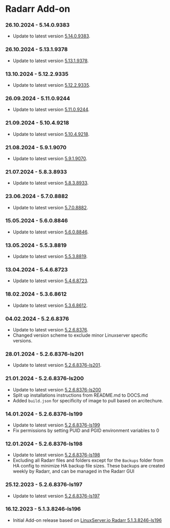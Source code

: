 # Radarr Add-on

### 26.10.2024 - 5.14.0.9383 
  - Update to latest version [5.14.0.9383](https://github.com/linuxserver/docker-radarr/releases/tag/5.14.0.9383-ls244).

### 26.10.2024 - 5.13.1.9378 
  - Update to latest version [5.13.1.9378](https://github.com/linuxserver/docker-radarr/releases/tag/5.13.1.9378-ls243).

### 13.10.2024 - 5.12.2.9335 
  - Update to latest version [5.12.2.9335](https://github.com/linuxserver/docker-radarr/releases/tag/5.12.2.9335-ls242).

### 26.09.2024 - 5.11.0.9244 
  - Update to latest version [5.11.0.9244](https://github.com/linuxserver/docker-radarr/releases/tag/5.11.0.9244-ls240).

### 21.09.2024 - 5.10.4.9218 
  - Update to latest version [5.10.4.9218](https://github.com/linuxserver/docker-radarr/releases/tag/5.10.4.9218-ls238).

### 21.08.2024 - 5.9.1.9070 
  - Update to latest version [5.9.1.9070](https://github.com/linuxserver/docker-radarr/releases/tag/5.9.1.9070-ls234).

### 21.07.2024 - 5.8.3.8933 
  - Update to latest version [5.8.3.8933](https://github.com/linuxserver/docker-radarr/releases/tag/5.8.3.8933-ls230).

### 23.06.2024 - 5.7.0.8882 
  - Update to latest version [5.7.0.8882](https://github.com/linuxserver/docker-radarr/releases/tag/5.7.0.8882-ls225).

### 15.05.2024 - 5.6.0.8846 
  - Update to latest version [5.6.0.8846](https://github.com/linuxserver/docker-radarr/releases/tag/5.6.0.8846-ls219).

### 13.05.2024 - 5.5.3.8819 
  - Update to latest version [5.5.3.8819](https://github.com/linuxserver/docker-radarr/releases/tag/5.5.3.8819-ls218).

### 13.04.2024 - 5.4.6.8723 
  - Update to latest version [5.4.6.8723](https://github.com/linuxserver/docker-radarr/releases/tag/5.4.6.8723-ls213).

### 18.02.2024 - 5.3.6.8612 
  - Update to latest version [5.3.6.8612](https://github.com/linuxserver/docker-radarr/releases/tag/5.3.6.8612-ls204).

### 04.02.2024 - 5.2.6.8376 
  - Update to latest version [5.2.6.8376](https://github.com/linuxserver/docker-radarr/releases/tag/5.2.6.8376-ls202).
  - Changed version scheme to exclude minor Linuxserver specific versions.

### 28.01.2024 - 5.2.6.8376-ls201 
  - Update to latest version [5.2.6.8376-ls201](https://github.com/linuxserver/docker-radarr/releases/tag/5.2.6.8376-ls201).

### 21.01.2024 - 5.2.6.8376-ls200 
  - Update to latest version [5.2.6.8376-ls200](https://github.com/linuxserver/docker-radarr/releases/tag/5.2.6.8376-ls200)
  - Split up installations instructions from README.md to DOCS.md
  - Added `build.json` for specificity of image to pull based on arcitechure.

### 14.01.2024 - 5.2.6.8376-ls199
  - Update to latest version [5.2.6.8376-ls199](https://github.com/linuxserver/docker-radarr/releases/tag/5.2.6.8376-ls199)
  - Fix permissions by setting PUID and PGID environment variables to 0

### 12.01.2024 - 5.2.6.8376-ls198
  - Update to latest version [5.2.6.8376-ls198](https://github.com/linuxserver/docker-radarr/releases/tag/5.2.6.8376-ls198)
  - Excluding all Radarr files and folders except for the `Backups` folder from HA config to minimize HA backup file sizes. These backups are created weekly by Radarr, and can be managed in the Radarr GUI

### 25.12.2023 - 5.2.6.8376-ls197
  - Update to latest version [5.2.6.8376-ls197](https://github.com/linuxserver/docker-radarr/releases/tag/5.2.6.8376-ls197)

### 16.12.2023 - 5.1.3.8246-ls196
  - Initial Add-on release based on [LinuxServer.io Radarr 5.1.3.8246-ls196](https://github.com/linuxserver/docker-radarr/releases/tag/5.1.3.8246-ls196)
